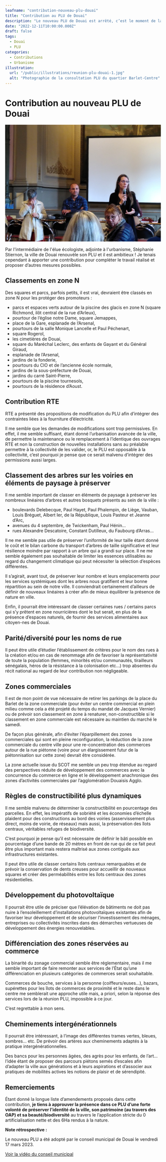 ```yaml
---
leafname: "contribution-nouveau-plu-douai"
title: "Contribution au PLU de Douai"
description: "Le nouveau PLU de Douai est arrêté, c’est le moment de la consultation publique. Voici ma contribution."
date: "2022-12-11T10:00:00.000Z"
draft: false
tags:
  - Douai
  - PLU
categories:
  - Contributions
  - Urbanisme
illustration:
  url: "/public/illustrations/reunion-plu-douai-1.jpg"
  alt: "Photographie de la consultation PLU du quartier Barlet-Centre"
---
```


# Contribution au nouveau PLU de Douai

![Photographie de la consultation PLU du quartier Barlet-Centre](/public/illustrations/reunion-plu-douai-1.jpg "🖼➡️")

Par l'intermédiaire de l'élue écologiste, adjointe à l'urbanisme, Stéphanie Stiernon, la ville de Douai renouvèle son PLU et il est ambitieux ! Je tenais cependant à apporter une contribution pour compléter le travail réalisé et proposer d’autres mesures possibles.

## Classements en zone N

Des squares et parcs, parfois petits, il est vrai, devraient être classés en zone N pour les protéger des promoteurs :

- parcs et espaces verts autour de la piscine des glacis en zone N (square Richmond, ilôt central de la rue d’Arleux),
- pourtour de l’église notre Dame, square Jemappes,
- place de la Gare, esplanade de l’Arsenal,
- pourtours de la salle Monique Lancelle et Paul Péchenart,
- square Rogerol,
- les cimetières de Douai,
- square du Maréchal Leclerc, des enfants de Gayant et du Général Giraud,
- esplanade de l’Arsenal,
- jardins de la fonderie,
- pourtours du CIO et de l’ancienne école normale,
- jardins de la sous-préfecture de Douai,
- jardins du carré Saint-Pierre,
- pourtours de la piscine tournesols,
- pourtours de la résidence d’Aoust.

## Contribution RTE

RTE a présenté des propositions de modification du PLU afin d’intégrer des contraintes liées à la fourniture d’électricité.

Il me semble que les demandes de modifications sont trop permissives. En effet, il me semble suffisant, étant donné l’urbanisation avancée de la ville, de permettre la maintenance ou le remplacement à l’identique des ouvrages RTE et non la construction de nouvelles installations sans au préalable permettre à la collectivité de les valider, or, le PLU est opposable à la collectivité, c’est pourquoi je pense que ce serait malvenu d’intégrer des permissions aussi larges.

## Classement des arbres sur les voiries en éléments de paysage à préserver

Il me semble important de classer en éléments de paysage à préserver les nombreux linéaires d’arbres et autres bosquets présents au sein de la ville :

- boulevards Delebecque, Paul Hayet, Paul Phalempin, de Liège, Vauban, Louis Bréguet, Albert Ier, de la République, Louis Pasteur et Jeanne d’Arc,
- avenues du 4 septembre, de Twickenham, Paul Hénin…
- rues Alexandre Descatoire, Constant Dutilleux, du Faubourg d’Arras…

Il ne me semble pas utile de préserver l’uniformité de leur taille étant donné le coût et le bilan carbone du transport d’arbres de taille significative et leur résilience moindre par rapport à un arbre qui a grandi sur place. Il ne me semble également pas souhaitable de limiter les essences utilisables au regard du changement climatique qui peut nécessiter la sélection d’espèces différentes.

Il s’agirait, avant tout, de préserver leur nombre et leurs emplacements pour les services systémiques dont les arbres nous gratifient et leur bonne répartition au sein de notre ville.
Il conviendrait certainement d’ailleurs de définir de nouveaux linéaires à créer afin de mieux équilibrer la présence de nature en ville.

Enfin, il pourrait être intéressant de classer certaines rues / certains parcs qui s’y prêtent en zone nourricières dont le but serait, en plus de la présence d’espaces naturels, de fournir des services alimentaires aux citoyen-nes de Douai.

## Parité/diversité pour les noms de rue

Il peut être utile d’étudier l’établissement de critères pour le nom des rues à la création et/ou en cas de renommage afin de favoriser la représentativité de toute la population (femmes, minorités et/ou communautés, tirailleurs sénégalais, héros de la résistance à la colonisation etc…) trop absentes du récit national au regard de leur contribution non négligeable.

## Zones commerciales

Il est de mon point de vue nécessaire de retirer les parkings de la place du Barlet de la zone commerciale (pour éviter un centre commercial en plein milieu comme cela a été projeté du temps du mandat de Jacques Vernier) ou de prévoir son classement en zone à renaturer, non-constructible si le classement en zone commerciale est nécessaire au maintien du marché le samedi.

De façon plus générale, afin d’éviter l’éparpillement des zones commerciales qui sont en pleine reconfiguration, la réduction de la zone commerciale du centre ville pour une re-concentration des commerces autour de la rue piétonne (voire pour un élargissement futur de la piétonnisation sur cette zone) devrait être considérée.

La zone actuelle issue du SCOT me semble un peu trop étendue au regard des perspectives réduite de développement des commerces avec la concurrence du commerce en ligne et le développement anachronique des zones d’activités commerciales par l’agglomération Douaisis Agglo.

## Règles de constructibilité plus dynamiques

Il me semble malvenu de déterminer la constructibilité en pourcentage des parcelles. En effet, les impératifs de sobriété et les économies d’échelle plaident pour des constructions au bord des voiries (asservissement plus direct, moins de voirie, de réseaux) mais aussi, la préservation des îlots centraux, véritables refuges de biodiversité.

C’est pourquoi je pense qu’il est nécessaire de définir le bâti possible en pourcentage d’une bande de 20 mètres en front de rue qui de ce fait peut être plus important mais restera maîtrisé aux zones contiguës aux infrastructures existantes.

Il peut être utile de classer certains îlots centraux remarquables et de prévoir la conservation de dents creuses pour accueillir de nouveaux squares et créer des perméabilités entre les îlots centraux des zones résidentielles.

## Développement du photovoltaïque

Il pourrait être utile de préciser que l’élévation de bâtiments ne doit pas nuire à l’ensoleillement d’installations photovoltaïques existantes afin de favoriser leur développement et de sécuriser l’investissement des ménages, entreprises ou collectivités inscrites dans des démarches vertueuses de développement des énergies renouvelables.

## Différenciation des zones réservées au commerce

La binarité du zonage commercial semble être réglementaire, mais il me semble important de faire remonter aux services de l’État qu’une différenciation en plusieurs catégories de commerces serait souhaitable.

Commerces de bouche, services à la personne (coiffeurs/euses…), bazars, supérettes pour les îlots de commerces de proximité et le reste dans le centre me semblerait une approche utile mais, a priori, selon la réponse des services lors de la réunion PLU, impossible à ce jour.

C’est regrettable à mon sens.

## Cheminements intergénérationnels

Il pourrait être intéressant, à l’image des différentes trames vertes, bleues, sombres… etc. De prévoir des artères aux cheminements adaptés à la pratique intergénérationnelles.

Des bancs pour les personnes âgées, des agrès pour les enfants, de l’art… l’idée étant de proposer des parcours piétons semés d’escales afin d’adapter la ville aux générations et à leurs aspirations et d’associer aux pratiques de mobilités actives les notions de plaisir et de sérendipité.

## Remerciements

Étant donné la longue liste d’amendements proposés dans cette contribution, **je tiens à approuver la présence dans ce PLU d’une forte volonté de préserver l’identité de la ville, son patrimoine (au travers des OAP) et sa beauté/biodiversité** au travers le l’application stricte du 0 artificialisation nette et des 6Ha rendus à la nature.

**Note rétrospective :**

Le nouveau PLU a été adopté par le conseil municipal de Douai le vendredi 17 mars 2023.

[Voir la vidéo du conseil municipal](https://youtu.be/VfTIfR5_QrI?t=932 "📺")
